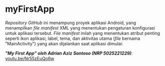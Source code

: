 # myFirstApp
_Repository GitHub_ ini menampung proyek aplikasi Android, yang menampilkan _file manifest_ XML yang menentukan pengaturan konfigurasi untuk aplikasi tersebut. _File manifest_ inilah yang menentukan atribut penting seperti ikon aplikasi, label, tema, dan aktivitas utama (_file_ bernama "MainActivity") yang akan dijalankan saat aplikasi dimulai:

_**"My First App" oleh Adrian Aziz Santoso (NRP 5025221229)**_: [youtu.be/Nr55zEuQo6w](https://www.youtube.com/watch?v=Nr55zEuQo6w)
